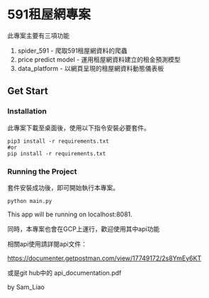 # 591租屋網專案

此專案主要有三項功能
1. spider_591 - 爬取591租屋網資料的爬蟲
2. price predict model - 運用租屋網資料建立的租金預測模型
3. data_platform - 以網頁呈現的租屋網資料動態儀表板


## Get Start
### Installation
此專案下載至桌面後，使用以下指令安裝必要套件。

    pip3 install -r requirements.txt
    #or
    pip install -r requirements.txt

### Running the Project
套件安裝成功後，即可開始執行本專案。
    
    python main.py
    
This app will be running on localhost:8081.


同時，本專案也會在GCP上運行，歡迎使用其中api功能

相關api使用請詳閱api文件：

https://documenter.getpostman.com/view/17749172/2s8YmEy6KT

或是git hub中的 api_documentation.pdf




by Sam_Liao
